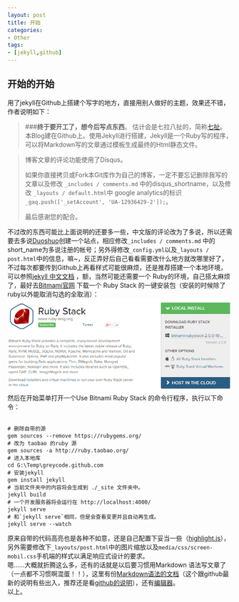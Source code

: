 ```yaml
---
layout: post
title: 开始
categories:
- Other
tags:
- [jekyll,github]
---
```

<link rel="stylesheet" href="/media/highlight/styles/github.css">
<script src="/media/highlight/highlight.pack.js"></script>
<script>hljs.initHighlightingOnLoad();</script>

## 开始的开始
<i class="fa fa-check" style="color:green"></i>用了jekyll在Github上搭建个写字的地方，直接用别人做好的主题，效果还不错，作者说明如下：	 

> ###**终于要开工了，想今后写点东西**。 
> 估计会是七拉八扯的，简称[七扯](http://blog.sevenCHE.com)。本Blog建在Github上。使用Jekyll进行搭建，Jekyll是一个Ruby写的程序，可以将Markdown写的文章通过模板生成最终的Html静态文件。

> 博客文章的评论功能使用了Disqus。
> 
> 如果你直接拷贝或Fork本Git库作为自己的博客，一定不要忘记删除我写的文章以及修改 `_includes / comments.md`
> 中的disqus_shortname，以及修改 `_layouts / default.html`中 google analytics的标识
> `_gaq.push(['_setAccount', 'UA-12936429-2']);`。
> 
> 最后感谢您的配合。

不过改的东西可能比上面说明的还要多一些，中文版的评论改为了多说，所以还需要去多说[Duoshuo](http://duoshuo.com/create-site/)创建一个站点，相应修改`_includes / comments.md` 中的short_name为多说注册的帐号；另外得修改`_config.yml`以及`_layouts / post.html`中的信息，嘛~，反正弄好后自己看看需要改什么地方就改哪里好了，不过每次都要传到Github上再看样式可能很麻烦，还是推荐搭建一个本地环境，可以参照[jekyll 中文文档](http://jekyllcn.com/docs/installation/) ，额，当然可能还需要一个 Ruby的环境，自己搭太麻烦了，最好去[Bitmami官网][ruby] 下载一个 Ruby Stack 的一键安装包（安装的时候除了ruby以外能取消勾选的全取消）：
![bitmabi ruby stack](/media/pic2014/20140914111200.png)
然后在开始菜单打开一个Use Bitnami Ruby Stack 的命令行程序，执行以下命令：
<pre><code class="bash">
# 删除自带的源
gem sources --remove https://rubygems.org/
# 改为 taobao 的ruby 源
gem sources -a http://ruby.taobao.org/
# 进入本地库
cd G:\Temp\greycode.github.com
# 安装jekyll
gem install jekyll
# 当前文件夹中的内容将会生成到 ./_site 文件夹中。
jekyll build
# 一个开发服务器将会运行在 http://localhost:4000/
jekyll serve
# 和`jekyll serve`相同，但是会查看变更并且自动再生成。
jekyll serve --watch
</code></pre>
原来自带的代码高亮也是各种不如意，还是自己配置下妥当一些（[highlight.js](https://highlightjs.org/)），另外需要修改下`_layouts/post.html`中的图片缩放以及`media/css/screen-mobil.css`手机端的样式以满足响应式设计的要求。  
嗯……大概就折腾这么多，还有的话就是以后要习惯用Markdown 语法写文章了（一点都不习惯啊混蛋！！），这里有份[Markdown语法的文档][mddoc]（这个跟github最新的说明有些出入，推荐还是看[github的说明](https://help.github.com/articles/writing-on-github)），还有[编辑器][editor]。  
以上。

[ruby]: https://bitnami.com/stack/ruby "下载 RUBY STACK 安装包"
[mddoc]: https://github.com/riku/Markdown-Syntax-CN/blob/master/syntax.md "Markdown 语法说明 (简体中文版) "
[editor]: https://stackedit.io/editor# "在线编辑器"